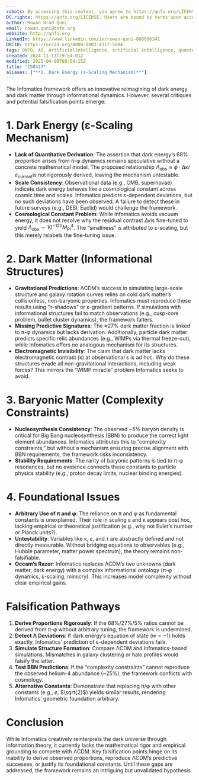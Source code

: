 ```yaml
---
robots: By accessing this content, you agree to https://qnfo.org/LICENSE. Non-commercial use only. Attribution required.
DC.rights: https://qnfo.org/LICENSE. Users are bound by terms upon access.
author: Rowan Brad Quni
email: rowan.quni@qnfo.org
website: http://qnfo.org
LinkedIn: https://www.linkedin.com/in/rowan-quni-868006341
ORCID: https://orcid.org/0009-0002-4317-5604
tags: QNFO, AI, ArtificialIntelligence, artificial intelligence, quantum, physics, science, Einstein, QuantumMechanics, quantum mechanics, QuantumComputing, quantum computing, information, InformationTheory, information theory, InformationalUniverse, informational universe, informational universe hypothesis, IUH
created: 2024-11-13T19:54:01Z
modified: 2025-04-08T08:56:15Z
title: "150427"
aliases: ["**1. Dark Energy (ε-Scaling Mechanism)**"]
---
```


The Infomatics framework offers an innovative reimagining of dark energy and dark matter through informational dynamics. However, several critiques and potential falsification points emerge:

# **1. Dark Energy (ε-Scaling Mechanism)**

- **Lack of Quantitative Derivation**: The assertion that dark energy’s 68% proportion arises from π-φ dynamics remains speculative without a concrete mathematical model. The proposed relationship $\Lambda_{\text{obs}} \approx \phi \cdot \Delta \kappa / \varepsilon_{\text{current}}$is not rigorously derived, leaving the mechanism untestable.
- **Scale Consistency**: Observational data (e.g., CMB, supernovae) indicate dark energy behaves like a cosmological constant across cosmic time and scales. Infomatics predicts ε-dependent deviations, but no such deviations have been observed. A failure to detect these in future surveys (e.g., DESI, Euclid) would challenge the framework.
- **Cosmological Constant Problem**: While Infomatics avoids vacuum energy, it does not resolve why the residual contrast $\Delta \kappa$is fine-tuned to yield $\Lambda_{\text{obs}} \sim 10^{-120} M_{\text{Pl}}^4$. The “smallness” is attributed to ε-scaling, but this merely relabels the fine-tuning issue.

# **2. Dark Matter (Informational Structures)**

- **Gravitational Predictions**: ΛCDM’s success in simulating large-scale structure and galaxy rotation curves relies on cold dark matter’s collisionless, non-baryonic properties. Infomatics must reproduce these results using “τ-shadows” or κ-gradient patterns. If simulations with informational structures fail to match observations (e.g., cusp-core problem, bullet cluster dynamics), the framework falters.
- **Missing Predictive Signatures**: The ≈27% dark matter fraction is linked to π-φ dynamics but lacks derivation. Additionally, particle dark matter predicts specific relic abundances (e.g., WIMPs via thermal freeze-out), while Infomatics offers no analogous mechanism for its structures.
- **Electromagnetic Invisibility**: The claim that dark matter lacks electromagnetic contrast (κ) at observational ε is ad hoc. Why do these structures evade all non-gravitational interactions, including weak forces? This mirrors the “WIMP miracle” problem Infomatics seeks to avoid.

# **3. Baryonic Matter (Complexity Constraints)**

- **Nucleosynthesis Consistency**: The observed ~5% baryon density is critical for Big Bang nucleosynthesis (BBN) to produce the correct light element abundances. Infomatics attributes this to “complexity constraints,” but without a mechanism ensuring precise alignment with BBN requirements, the framework risks inconsistency.
- **Stability Requirements**: The rarity of baryonic patterns is tied to π-φ resonances, but no evidence connects these constants to particle physics stability (e.g., proton decay limits, nuclear binding energies).

# **4. Foundational Issues**

- **Arbitrary Use of π and φ**: The reliance on π and φ as fundamental constants is unexplained. Their role in scaling ε and κ appears post hoc, lacking empirical or theoretical justification (e.g., why not Euler’s number or Planck units?).
- **Untestability**: Variables like κ, ε, and τ are abstractly defined and not directly measurable. Without bridging equations to observables (e.g., Hubble parameter, matter power spectrum), the theory remains non-falsifiable.
- **Occam’s Razor**: Infomatics replaces ΛCDM’s two unknowns (dark matter, dark energy) with a complex informational ontology (π-φ dynamics, ε-scaling, mimicry). This increases model complexity without clear empirical gains.

# **Falsification Pathways**

1. **Derive Proportions Rigorously**: If the 68%/27%/5% ratios cannot be derived from π-φ without arbitrary tuning, the framework is undermined.
2. **Detect Λ Deviations**: If dark energy’s equation of state ($w = -1$) holds exactly, Infomatics’ prediction of ε-dependent deviations fails.
3. **Simulate Structure Formation**: Compare ΛCDM and Infomatics-based simulations. Mismatches in galaxy clustering or halo profiles would falsify the latter.
4. **Test BBN Predictions**: If the “complexity constraints” cannot reproduce the observed helium-4 abundance (~25%), the framework conflicts with cosmology.
5. **Alternative Constants**: Demonstrate that replacing π/φ with other constants (e.g., $e$, $\sqrt{2}$) yields similar results, rendering Infomatics’ geometric foundation arbitrary.

# **Conclusion**

While Infomatics creatively reinterprets the dark universe through information theory, it currently lacks the mathematical rigor and empirical grounding to compete with ΛCDM. Key falsification points hinge on its inability to derive observed proportions, reproduce ΛCDM’s predictive successes, or justify its foundational constants. Until these gaps are addressed, the framework remains an intriguing but unvalidated hypothesis.
